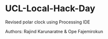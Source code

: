 # UCL-Local-Hack-Day
Revised polar clock using Processing IDE

Authors: Rajind Karunaratne & Ope Fajemirokun
